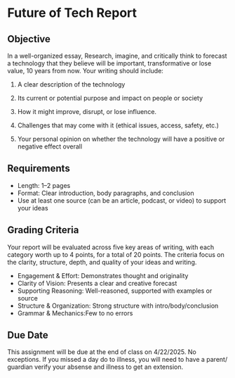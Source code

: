 # Future of Tech Report

## Objective
In a well-organized essay, Research, imagine, and critically think to forecast a technology that they believe will be important, transformative or lose value, 10 years from now. Your writing should include:

1. A clear description of the technology

2. Its current or potential purpose and impact on people or society

3. How it might improve, disrupt, or lose influence.

4. Challenges that may come with it (ethical issues, access, safety, etc.)

5. Your personal opinion on whether the technology will have a positive or negative effect overall

## Requirements
- Length: 1–2 pages 
- Format: Clear introduction, body paragraphs, and conclusion
- Use at least one source (can be an article, podcast, or video) to support your ideas

## Grading  Criteria
Your report will be evaluated across five key areas of writing, with each category worth up to 4 points, for a total of 20 points. The criteria focus on the clarity, structure, depth, and quality of your ideas and writing.

- Engagement & Effort: Demonstrates thought and originality
- Clarity of Vision: Presents a clear and creative forecast
- Supporting Reasoning: Well-reasoned, supported with examples or source
- Structure & Organization:	Strong structure with intro/body/conclusion
- Grammar & Mechanics:Few to no errors

## Due Date
This assignment will be due at the end of class on 4/22/2025. No exceptions. If you missed a day do to illness, you will need to have a parent/ guardian verify your absense and illness to get an extension. 
